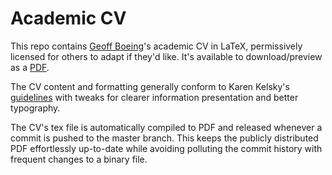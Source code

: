 # Academic CV

This repo contains [Geoff Boeing](https://geoffboeing.com/)'s academic CV in LaTeX, permissively licensed for others to adapt if they'd like. It's available to download/preview as a [PDF](https://github.com/gboeing/cv/releases/download/latest/cv-gboeing.pdf).

The CV content and formatting generally conform to Karen Kelsky's [guidelines](https://theprofessorisin.com/) with tweaks for clearer information presentation and better typography.

The CV's tex file is automatically compiled to PDF and released whenever a commit is pushed to the master branch. This keeps the publicly distributed PDF effortlessly up-to-date while avoiding polluting the commit history with frequent changes to a binary file.
